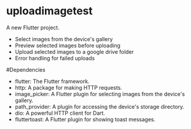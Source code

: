 # uploadimagetest
A new Flutter project.
- Select images from the device's gallery
- Preview selected images before uploading
- Upload selected images to a google drive folder
- Error handling for failed uploads

#Dependencies
- flutter: The Flutter framework.
- http: A package for making HTTP requests.
- image_picker: A Flutter plugin for selecting images from the device's gallery.
- path_provider: A plugin for accessing the device's storage directory.
- dio: A powerful HTTP client for Dart.
- fluttertoast: A Flutter plugin for showing toast messages.
